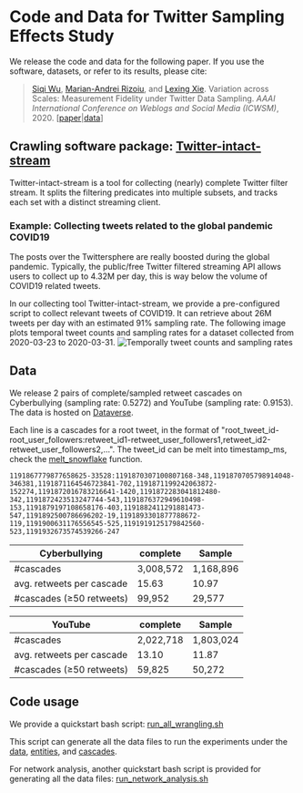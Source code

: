 
# Code and Data for Twitter Sampling Effects Study

We release the code and data for the following paper.
If you use the software, datasets, or refer to its results, please cite:
> [Siqi Wu](https://avalanchesiqi.github.io/), [Marian-Andrei Rizoiu](http://www.rizoiu.eu/), and [Lexing Xie](http://users.cecs.anu.edu.au/~xlx/). Variation across Scales: Measurement Fidelity under Twitter Data Sampling. *AAAI International Conference on Weblogs and Social Media (ICWSM)*, 2020. \[[paper](https://avalanchesiqi.github.io/files/icwsm2020sampling.pdf)\|[data](https://dataverse.harvard.edu/dataset.xhtml?persistentId=doi:10.7910/DVN/GW9GDM)\]

## Crawling software package: [Twitter-intact-stream](https://github.com/avalanchesiqi/twitter-intact-stream)
Twitter-intact-stream is a tool for collecting (nearly) complete Twitter filter stream.
It splits the filtering predicates into multiple subsets, and tracks each set with a distinct streaming client.

### Example: Collecting tweets related to the global pandemic COVID19
The posts over the Twittersphere are really boosted during the global pandemic.
Typically, the public/free Twitter filtered streaming API allows users to collect up to 4.32M per day, this is way below the volume of COVID19 related tweets.

In our collecting tool Twitter-intact-stream, we provide a pre-configured script to collect relevant tweets of COVID19.
It can retrieve about 26M tweets per day with an estimated 91% sampling rate.
The following image plots temporal tweet counts and sampling rates for a dataset collected from 2020-03-23 to 2020-03-31.
![Temporally tweet counts and sampling rates](analysis/tweet_volume.png)

## Data
We release 2 pairs of complete/sampled retweet cascades on Cyberbullying (sampling rate: 0.5272) and YouTube (sampling rate: 0.9153).
The data is hosted on [Dataverse](https://dataverse.harvard.edu/dataset.xhtml?persistentId=doi:10.7910/DVN/GW9GDM).

Each line is a cascades for a root tweet, in the format of "root_tweet_id-root_user_followers:retweet_id1-retweet_user_followers1,retweet_id2-retweet_user_followers2,...".
The tweet_id can be melt into timestamp_ms, check the [melt_snowflake](utils/helper.py) function.

```
1191867779877658625-33528:1191870307100807168-348,1191870705798914048-346381,1191871164546723841-702,1191871199242063872-152274,1191872016783216641-1420,1191872283041812480-342,1191872423513247744-543,1191876372949610498-153,1191879197108658176-403,1191882411291881473-547,1191892500786696202-19,1191893301877788672-119,1191900631176556545-525,1191919125179842560-523,1191932673574539266-247
```

Cyberbullying | complete | Sample
--- | --- | ---
#cascades | 3,008,572 | 1,168,896
avg. retweets per cascade | 15.63 | 10.97
#cascades (≥50 retweets) | 99,952 | 29,577

YouTube | complete | Sample
--- | --- | ---
#cascades | 2,022,718 | 1,803,024
avg. retweets per cascade | 13.10 | 11.87
#cascades (≥50 retweets) | 59,825 | 50,272


## Code usage
We provide a quickstart bash script:
[run_all_wrangling.sh](/wrangling/run_all_wrangling.sh)

This script can generate all the data files to run the experiments under the [data](/data), [entities](/entities), and [cascades](/cascades).

For network analysis, another quickstart bash script is provided for generating all the data files:
[run_network_analysis.sh](/networks/run_network_analysis.sh)

